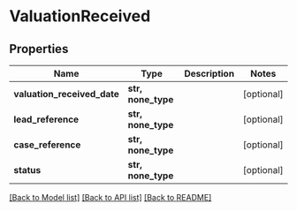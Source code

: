 # ValuationReceived


## Properties
Name | Type | Description | Notes
------------ | ------------- | ------------- | -------------
**valuation_received_date** | **str, none_type** |  | [optional] 
**lead_reference** | **str, none_type** |  | [optional] 
**case_reference** | **str, none_type** |  | [optional] 
**status** | **str, none_type** |  | [optional] 

[[Back to Model list]](../README.md#documentation-for-models) [[Back to API list]](../README.md#documentation-for-api-endpoints) [[Back to README]](../README.md)


